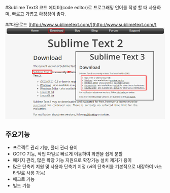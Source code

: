 #Sublime Text3
코드 에디터(code editor)로 프로그래밍 언어를 작성 할 때 사용하며, 빠르고 가볍고 확정성이 좋다.

##다운로드
[http://www.sublimetext.com/](http://www.sublimetext.com/)
![sublimeText3 download](./Resources/img/download.jpg)

## 주요기능

- 프로젝트 관리 기능, 폴더 관리 용이
- GOTO 기능, 작업 파일로 빠르게 이동하여 화면을 쉽게 분할
- 패키지 관리, 많은 확장 기능 지원으로 확장기능 설치 제거가 용이
- 많은 단축키 지원 및 사용자 단축기 지정 (vi의 단축키를 기본적으로 내장하여 vi스타일로 사용 가능)
- 매크로 기능
- 빌드 기능




